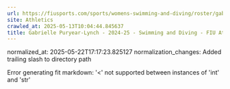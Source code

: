 ```yaml
---
url: https://fiusports.com/sports/womens-swimming-and-diving/roster/gabrielle-puryear-lynch/12844/
site: Athletics
crawled_at: 2025-05-13T10:04:44.845637
title: Gabrielle Puryear-Lynch - 2024-25 - Swimming and Diving - FIU Athletics
---
```

normalized_at: 2025-05-22T17:17:23.825127
normalization_changes: Added trailing slash to directory path

Error generating fit markdown: '<' not supported between instances of 'int' and 'str'